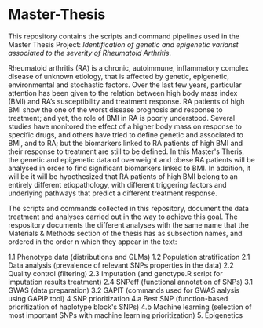 # Master-Thesis
This repository contains the scripts and command pipelines used in the Master Thesis Project: *Identification of genetic and epigenetic varianst associated to the severity of Rheumatoid Arthritis*.

Rheumatoid arthritis (RA) is a chronic, autoimmune, inflammatory complex disease of unknown etiology, that is affected by genetic, epigenetic, environmental and stochastic factors. Over the last few years, particular attention has been given to the relation between high body mass index (BMI) and RA’s susceptibility and treatment response. RA patients of high BMI show the one of the worst disease prognosis and response to treatment; and yet, the role of BMI in RA is poorly understood. Several studies have monitored the effect of a higher body mass on response to specific drugs, and others have tried to define genetic and associated to BMI, and to RA; but the biomarkers linked to RA patients of high BMI and their response to treatment are still to be defined. In this Master's Theris, the genetic and epigenetic data of overweight and obese RA patients will be analysed in order to find significant biomarkers linked to BMI. In addition, it will be it will be hypothesized that RA patients of high BMI belong to an entirely different etiopathology, with different triggering factors and underlying pathways that predict a different treatment response.
  
The scripts and commands collected in this repository, document the data treatment and analyses carried out in the way to achieve this goal. The respository documents the different analyses with the same name that the Materials & Methods section of the thesis has as subsection names, and ordered in the order n which they appear in the text:

  1.1 Phenotype data (distributions and GLMs)
  1.2 Population stratification
  2.1 Data analysis (prevalence of relevant SNPs properties in the data)
  2.2 Quality control (filtering)
  2.3 Imputation (and genotype.R script for imputation results treatment)
  2.4 SNPeff (functional annotation of SNPs)
  3.1 GWAS (data preparation)
  3.2 GAPIT (commands used for GWAS aalysis using GAPIP tool)
  4 SNP prioritization
  4.a Best SNP (function-based prioritization of haplotype block's SNPs)
  4.b Machine learning (selection of most important SNPs with machine learning prioritization)
  5. Epigenetics
  
